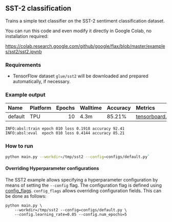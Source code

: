 ## SST-2 classification

Trains a simple text classifier on the SST-2 sentiment classification dataset.

You can run this code and even modify it directly in Google Colab, no
installation required:

https://colab.research.google.com/github/google/flax/blob/master/examples/sst2/sst2.ipynb

### Requirements
* TensorFlow dataset `glue/sst2` will be downloaded and prepared automatically, if necessary.

### Example output

| Name    | Platform  |  Epochs | Walltime   | Accuracy   | Metrics                                                                                                               | Workdir                                                                                                                        |
|:--------|:--------|--------:|:-----------|:-----------------|:----------------------------------------------------------------------------------------------------------------------|:-------------------------------------------------------------------------------------------------------------------------------|
| default | TPU     |     10 | 4.3m    | 85.21%           | [tensorboard.dev](https://tensorboard.dev/experiment/yTQjjRY9RlGRrZzg8h9PJw/) | |

```
INFO:absl:train epoch 010 loss 0.1918 accuracy 92.41
INFO:absl:eval  epoch 010 loss 0.4144 accuracy 85.21
```

### How to run

```bash
python main.py --workdir=/tmp/sst2 --config=configs/default.py`
```

#### Overriding Hyperparameter configurations

The SST2 example allows specifying a hyperparameter configuration by means of
setting the `--config` flag. The configuration flag is defined using
[config_flags](https://github.com/google/ml_collections/tree/master#config-flags).
`config_flags` allows overriding configuration fields. This can be done as
follows:

```shell
python main.py \
    --workdir=/tmp/sst2 --config=configs/default.py \
    --config.learning_rate=0.05 --config.num_epochs=5
```
